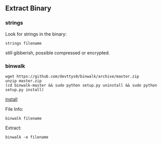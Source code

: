## Extract Binary

### strings
Look for strings in the binary:

    strings filename
    
still gibberish, possible compressed or encrypted.

### binwalk

    wget https://github.com/devttys0/binwalk/archive/master.zip
    unzip master.zip
    (cd binwalk-master && sudo python setup.py uninstall && sudo python setup.py install)

[install](https://github.com/ReFirmLabs/binwalk/wiki/Quick-Start-Guide)

File Info:

    binwalk filename
    
Extract:

    binwalk -e filename